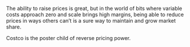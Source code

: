 The ability to raise prices is great, but in the world of bits where variable costs approach zero and scale brings high margins, being able to reduce prices in ways others can’t is a sure way to maintain and grow market share. 

Costco is the poster child of reverse pricing power.